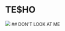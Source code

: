TE$HO
=====

<img src="https://abortionsforall.files.wordpress.com/2011/03/hell3.jpg">
## DON'T LOOK AT ME